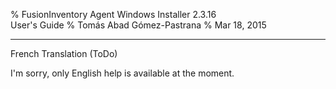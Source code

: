 % FusionInventory Agent Windows Installer 2.3.16\
  User's Guide
% Tomás Abad Gómez-Pastrana
% Mar 18, 2015

----------

French Translation (ToDo)

I'm sorry, only English help is available at the moment.
